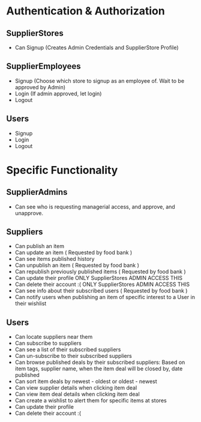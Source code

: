 # Authentication & Authorization

## SupplierStores
- Can Signup (Creates Admin Credentials and SupplierStore Profile)

## SupplierEmployees
- Signup (Choose which store to signup as an employee of. Wait to be approved by Admin)
- Login (If admin approved, let login)
- Logout

## Users
- Signup
- Login
- Logout

# Specific Functionality

## SupplierAdmins
- Can see who is requesting managerial access, and approve, and unapprove.

## Suppliers
- Can publish an item
- Can update an item ( Requested by food bank )
- Can see items published history
- Can unpublish an item ( Requested by food bank )
- Can republish previously published items ( Requested by food bank )
- Can update their profile ONLY SupplierStores ADMIN ACCESS THIS
- Can delete their account :( ONLY SupplierStores ADMIN ACCESS THIS
- Can see info about their subscribed users ( Requested by food bank )
- Can notify users when publishing an item of specific interest to a User in their wishlist

## Users
- Can locate suppliers near them
- Can subscribe to suppliers
- Can see a list of their subscribed suppliers
- Can un-subscribe to their subscribed suppliers
- Can browse published deals by their subscribed suppliers: Based on item tags, supplier name, when the item deal will be closed by, date published
- Can sort item deals by newest - oldest or oldest - newest
- Can view supplier details when clicking item deal
- Can view item deal details when clicking item deal
- Can create a wishlist to alert them for specific items at stores
- Can update their profile
- Can delete their account :(

